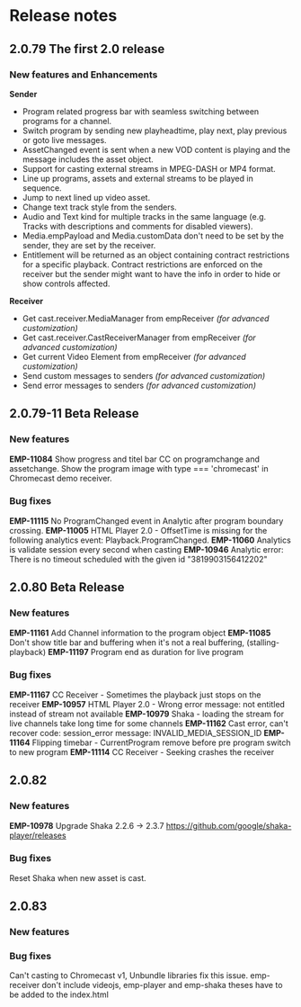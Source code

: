 # Release notes 

## 2.0.79   The first 2.0 release

### New features and Enhancements
**Sender**
* Program related progress bar with seamless switching between programs for a channel.
* Switch program by sending new playheadtime, play next, play previous or goto live messages.
* AssetChanged event is sent when a new VOD content is playing and the message includes the asset object.
* Support for casting external streams in MPEG-DASH or MP4 format.
* Line up programs, assets and external streams to be played in sequence.
* Jump to next lined up video asset.
* Change text track style from the senders.
* Audio and Text kind for multiple tracks in the same language (e.g. Tracks with descriptions and comments for disabled viewers).
* Media.empPayload and Media.customData don't need to be set by the sender, they are set by the receiver.
* Entitlement will be returned as an object containing contract restrictions for a specific playback. Contract restrictions are enforced on the receiver but the sender might want to have the info in order to hide or show controls affected.

**Receiver**
* Get cast.receiver.MediaManager from empReceiver *(for advanced customization)*
* Get cast.receiver.CastReceiverManager from empReceiver *(for advanced customization)*
* Get current Video Element from empReceiver *(for advanced customization)*
* Send custom messages to senders *(for advanced customization)*
* Send error messages to senders *(for advanced customization)*

## 2.0.79-11 Beta Release

### New features
**EMP-11084** Show progress and titel bar CC on programchange and assetchange.
Show the program image with type === 'chromecast' in Chromecast demo receiver.

### Bug fixes
**EMP-11115** No ProgramChanged event in Analytic after program boundary crossing.
**EMP-11005** HTML Player 2.0 - OffsetTime is missing for the following analytics event: Playback.ProgramChanged.
**EMP-11060** Analytics is validate session every second when casting
**EMP-10946** Analytic error: There is no timeout scheduled with the given id "3819903156412202"

## 2.0.80 Beta Release

### New features
**EMP-11161**   Add Channel information to the program object
**EMP-11085**   Don't show title bar and buffering when it's not a real buffering, (stalling-playback)
**EMP-11197**   Program end as duration for live program 

### Bug fixes
**EMP-11167** 	CC Receiver - Sometimes the playback just stops on the receiver 
**EMP-10957**   HTML Player 2.0 - Wrong error message: not entitled instead of stream not available
**EMP-10979**	Shaka - loading the stream for live channels take long time for some channels
**EMP-11162**   Cast error, can't recover code: session_error message: INVALID_MEDIA_SESSION_ID
**EMP-11164**   Flipping timebar - CurrentProgram remove before pre program switch to new program
**EMP-11114**   CC Receiver - Seeking crashes the receiver

## 2.0.82

### New features
**EMP-10978** Upgrade Shaka 2.2.6 -> 2.3.7
https://github.com/google/shaka-player/releases
              
### Bug fixes
Reset Shaka when new asset is cast.

## 2.0.83

### New features
              
### Bug fixes
Can't casting to Chromecast v1, Unbundle libraries fix this issue.
emp-receiver don't include videojs, emp-player and emp-shaka theses have to be added to the index.html


